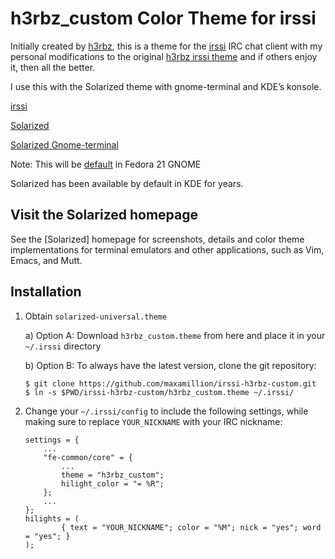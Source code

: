 h3rbz_custom Color Theme for irssi
==================================

Initially created by [h3rbz](http://irssi.org/themes), this is a
theme for the [irssi](http://irssi.org/) IRC chat client with my personal
modifications to the original [h3rbz irssi theme](http://irssi.org/themefiles/h3rbz.theme)
and if others enjoy it, then all the better.

I use this with the Solarized theme with gnome-terminal and KDE’s konsole.

[irssi](http://www.irssi.org/)

[Solarized](http://ethanschoonover.com/solarized)

[Solarized Gnome-terminal](https://github.com/Anthony25/gnome-terminal-colors-solarized)

Note: This will be [default](http://fedoramagazine.org/fedora-21-will-feature-solarized-color-schemes-in-both-the-terminal-and-gedit/) in Fedora 21 GNOME

Solarized has been available by default in KDE for years.

Visit the Solarized homepage
----------------------------

See the [Solarized] homepage for screenshots, details and color theme
implementations for terminal emulators and other applications, such as Vim,
Emacs, and Mutt.

Installation
------------

1.  Obtain `solarized-universal.theme`

    a) Option A: Download `h3rbz_custom.theme` from here
       and place it in your `~/.irssi` directory

    b) Option B: To always have the latest version, clone the git repository:

        $ git clone https://github.com/maxamillion/irssi-h3rbz-custom.git
        $ ln -s $PWD/irssi-h3rbz-custom/h3rbz_custom.theme ~/.irssi/

2.  Change your `~/.irssi/config` to include the following settings, while making
    sure to replace `YOUR_NICKNAME` with your IRC nickname:

        settings = {
            ...
            "fe-common/core" = {
                ...
                theme = "h3rbz_custom";
                hilight_color = "= %R";
            };
            ...
        };
        hilights = (
                { text = "YOUR_NICKNAME"; color = "%M"; nick = "yes"; word = "yes"; }
        );

